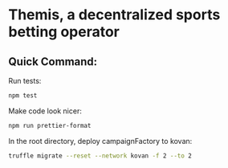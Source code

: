 # Themis, a decentralized sports betting operator

## Quick Command: 

Run tests: 
```bash
npm test
```
Make code look nicer:
```bash
npm run prettier-format
```
In the root directory, deploy campaignFactory to kovan:
```bash
truffle migrate --reset --network kovan -f 2 --to 2 
```

